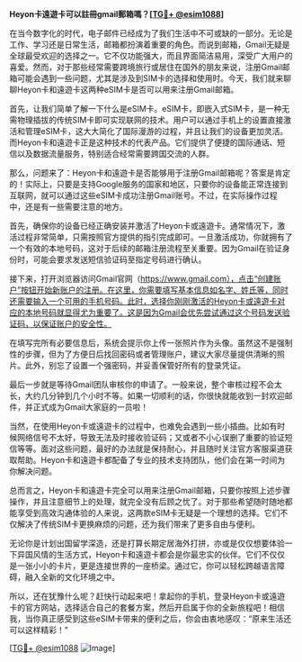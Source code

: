 **Heyon卡遠遊卡可以註冊gmail郵箱嗎？[[TG💪+ @esim1088](https://t.me/s/esim1088)]**

在当今数字化的时代，电子邮件已经成为了我们生活中不可或缺的一部分。无论是工作、学习还是日常生活，邮箱都扮演着重要的角色。而说到邮箱，Gmail无疑是全球最受欢迎的选择之一。它不仅功能强大，而且界面简洁易用，深受广大用户的喜爱。然而，对于那些经常需要跨境旅行或居住在国外的朋友来说，注册Gmail邮箱可能会遇到一些问题，尤其是涉及到SIM卡的选择和使用时。今天，我们就来聊聊Heyon卡和遠遊卡这两种eSIM卡是否可以用来注册Gmail邮箱。

首先，让我们简单了解一下什么是eSIM卡。eSIM卡，即嵌入式SIM卡，是一种无需物理插拔的传统SIM卡即可实现联网的技术。用户可以通过手机上的设置直接激活和管理eSIM卡，这大大简化了国际漫游的过程，并且让我们的设备更加灵活。而Heyon卡和遠遊卡正是这种技术的代表产品。它们提供了便捷的国际通话、短信以及数据流量服务，特别适合经常需要跨国交流的人群。

那么，问题来了：Heyon卡和遠遊卡是否能够用于注册Gmail邮箱呢？答案是肯定的！实际上，只要是支持Google服务的国家和地区，只要你的设备能正常连接到互联网，就可以通过这些eSIM卡成功注册Gmail账号。不过，在实际操作过程中，还是有一些需要注意的地方。

首先，确保你的设备已经正确安装并激活了Heyon卡或遠遊卡。通常情况下，激活过程非常简单，只需按照官方提供的指引完成即可。一旦激活成功，你就拥有了一个有效的本地号码，这对于后续的邮箱注册流程至关重要。因为Gmail在验证身份时，可能会要求发送短信验证码至指定号码进行确认。

接下来，打开浏览器访问Gmail官网（https://www.gmail.com），点击“创建账户”按钮开始新账户的注册。在这里，你需要填写基本信息如名字、姓氏等，同时还需要输入一个可用的手机号码。此时，选择你刚刚激活的Heyon卡或遠遊卡对应的本地号码就显得尤为重要了。这是因为Gmail会优先尝试通过这个号码发送验证码，以保证账户的安全性。

在填写完所有必要信息后，系统会提示你上传一张照片作为头像。虽然这不是强制性的步骤，但为了方便日后找回密码或者管理账户，建议大家尽量提供清晰的照片。此外，别忘了设置一个强密码，并妥善保管好所有的登录凭证。

最后一步就是等待Gmail团队审核你的申请了。一般来说，整个审核过程不会太长，大约几分钟到几个小时不等。如果一切顺利的话，你很快就能收到一封欢迎邮件，并正式成为Gmail大家庭的一员啦！

当然，在使用Heyon卡或遠遊卡的过程中，也难免会遇到一些小插曲。比如有时候网络信号不太好，导致无法及时接收验证码；又或者不小心误删了重要的验证短信等等。面对这些问题，最好的办法就是保持耐心，并且随时关注官方客服渠道获取帮助。Heyon卡和遠遊卡都配备了专业的技术支持团队，他们会在第一时间为你解决问题。

总而言之，Heyon卡和遠遊卡完全可以用来注册Gmail邮箱，只要你按照上述步骤操作，并且注意细节上的处理，就完全没有后顾之忧了。对于那些希望随时随地都能享受到高效沟通体验的人来说，这两款eSIM卡无疑是一个理想的选择。它们不仅解决了传统SIM卡更换麻烦的问题，还为我们带来了更多自由与便利。

无论你是计划出国留学深造，还是打算长期定居海外打拼，亦或是仅仅想要体验一下异国风情的生活方式，Heyon卡和遠遊卡都会是你最忠实的伙伴。它们不仅仅是一张小小的卡片，更是连接世界的一座桥梁。通过它，你可以轻松跨越语言障碍，融入全新的文化环境之中。

所以，还在犹豫什么呢？赶快行动起来吧！拿起你的手机，登录Heyon卡或遠遊卡的官方网站，选择适合自己的套餐方案，然后开启属于你的全新旅程吧！相信我，当你真正感受到这些eSIM卡带来的便利之后，你会由衷地感叹：“原来生活还可以这样精彩！”

[[TG💪+ @esim1088](https://t.me/s/esim1088) ![Image](https://i.postimg.cc/4NQfJmqS/Snipaste-2025-05-13-00-14-12.png)]